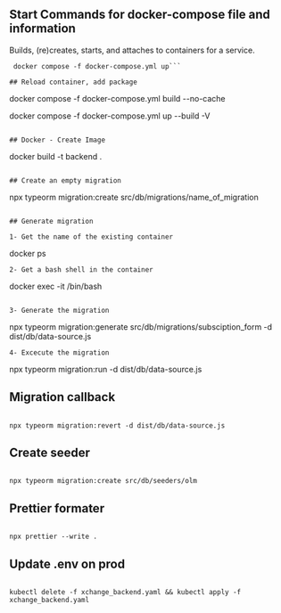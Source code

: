 ## Start Commands for docker-compose file and information

Builds, (re)creates, starts, and attaches to containers for a service.

````
 docker compose -f docker-compose.yml up```

## Reload container, add package

````

docker compose -f docker-compose.yml build --no-cache

docker compose -f docker-compose.yml up --build -V

```

## Docker - Create Image

```

docker build -t backend .

```

## Create an empty migration

```

npx typeorm migration:create src/db/migrations/name_of_migration

```

## Generate migration

1- Get the name of the existing container

```

docker ps

```
2- Get a bash shell in the container

```

docker exec -it <container name> /bin/bash

```

3- Generate the migration

```

npx typeorm migration:generate src/db/migrations/subsciption_form -d dist/db/data-source.js

```
4- Excecute the migration

```
npx typeorm migration:run -d dist/db/data-source.js

## Migration callback
```

npx typeorm migration:revert -d dist/db/data-source.js

```

## Create seeder

```

npx typeorm migration:create src/db/seeders/olm

```

## Prettier formater

```

npx prettier --write .

```
## Update .env on prod

```

kubectl delete -f xchange_backend.yaml && kubectl apply -f xchange_backend.yaml

```

```
